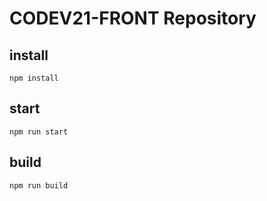 # CODEV21-FRONT Repository

## install

```
npm install
```

## start

```
npm run start
```

## build

```
npm run build
```
